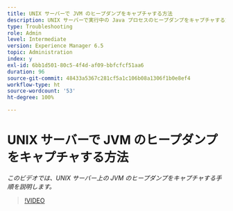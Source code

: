 ```yaml
---
title: UNIX サーバーで JVM のヒープダンプをキャプチャする方法
description: UNIX サーバーで実行中の Java プロセスのヒープダンプをキャプチャする方法
type: Troubleshooting
role: Admin
level: Intermediate
version: Experience Manager 6.5
topic: Administration
index: y
exl-id: 6bb1d501-80c5-4f4d-af09-bbfcfcf51aa6
duration: 96
source-git-commit: 48433a5367c281cf5a1c106b08a1306f1b0e8ef4
workflow-type: ht
source-wordcount: '53'
ht-degree: 100%

---
```


# UNIX サーバーで JVM のヒープダンプをキャプチャする方法

*このビデオでは、UNIX サーバー上の JVM のヒープダンプをキャプチャする手順を説明します。*

>[!VIDEO](https://video.tv.adobe.com/v/335489?quality=12&learn=on)
